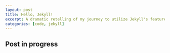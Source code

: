 ```yaml
---
layout: post
title: Hello, Jekyll!
excerpt: A dramatic retelling of my journey to utilize Jekyll's features to make maintaining my website a lot simpler.
categories: [code, jekyll]
---
```


## Post in progress